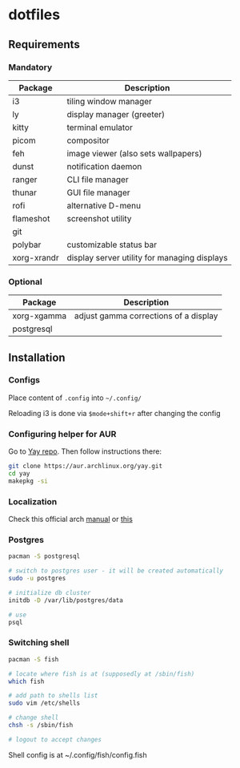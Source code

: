 # dotfiles

## Requirements

### Mandatory
|Package|Description|
|---|---|
|i3|tiling window manager|
|ly|display manager (greeter)|
|kitty|terminal emulator|
|picom|compositor|
|feh|image viewer (also sets wallpapers)|
|dunst|notification daemon|
|ranger|CLI file manager|
|thunar|GUI file manager|
|rofi|alternative D-menu|
|flameshot|screenshot utility|
|git||
|polybar|customizable status bar|
|xorg-xrandr|display server utility for managing displays|

### Optional
|Package|Description|
|---|---|
|xorg-xgamma|adjust gamma corrections of a display|
|postgresql||

## Installation

### Configs

Place content of `.config` into `~/.config/`

Reloading i3 is done via `$mode+shift+r` after changing the config

### Configuring helper for AUR

Go to [Yay repo](https://github.com/Jguer/yay). Then follow instructions there:

```sh
git clone https://aur.archlinux.org/yay.git
cd yay
makepkg -si
```

### Localization

Check this official arch [manual](https://wiki.archlinux.org/title/Localization_(%D0%A0%D1%83%D1%81%D1%81%D0%BA%D0%B8%D0%B9)) or [this](https://wiki.archlinux.org/title/Xorg/Keyboard_configuration)

### Postgres

```sh
pacman -S postgresql

# switch to postgres user - it will be created automatically
sudo -u postgres

# initialize db cluster
initdb -D /var/lib/postgres/data

# use
psql
```

### Switching shell

```sh
pacman -S fish

# locate where fish is at (supposedly at /sbin/fish)
which fish 

# add path to shells list
sudo vim /etc/shells

# change shell
chsh -s /sbin/fish

# logout to accept changes
```

Shell config is at ~/.config/fish/config.fish
